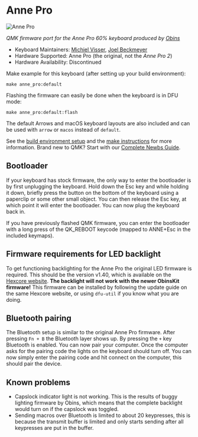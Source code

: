# Anne Pro

![Anne Pro](https://i.imgur.com/wF7mz7u.jpg)

*QMK firmware port for the Anne Pro 60% keyboard produced by [Obins](http://en.obins.net)*

* Keyboard Maintainers: [Michiel Visser](https://github.com/msvisser), [Joel Beckmeyer](https://github.com/TinfoilSubmarine/)
* Hardware Supported: Anne Pro (the original, not the _Anne Pro 2_)  
* Hardware Availability: Discontinued

Make example for this keyboard (after setting up your build environment):

    make anne_pro:default

Flashing the firmware can easily be done when the keyboard is in DFU mode:

    make anne_pro:default:flash

The default Arrows and macOS keyboard layouts are also included and can be used with `arrow` or `macos` instead of `default`.

See the [build environment setup](https://docs.qmk.fm/#/getting_started_build_tools) and the [make instructions](https://docs.qmk.fm/#/getting_started_make_guide) for more information. Brand new to QMK? Start with our [Complete Newbs Guide](https://docs.qmk.fm/#/newbs).

## Bootloader
If your keyboard has stock firmware, the only way to enter the bootloader is by first unplugging the keyboard. Hold down the Esc key and while holding it down, briefly press the button on the bottom of the keyboard using a paperclip or some other small object. You can then release the Esc key, at which point it will enter the bootloader. You can now plug the keyboard back in.

If you have previously flashed QMK firmware, you can enter the bootloader with a long press of the QK_REBOOT keycode (mapped to ANNE+Esc in the included keymaps).

## Firmware requirements for LED backlight
To get functioning backlighting for the Anne Pro the original LED firmware is required. This should be the version v1.40, which is available on the [Hexcore website](https://service.hexcore.xyz/manual/annepro/#42-anne-pro-firmware). __The backlight will not work with the newer ObinsKit firmware!__ This firmware can be installed by following the update guide on the same Hexcore website, or using `dfu-util` if you know what you are doing.

## Bluetooth pairing
The Bluetooth setup is similar to the original Anne Pro firmware. After pressing `Fn + B` the Bluetooth layer shows up. By pressing the `+` key Bluetooth is enabled. You can now pair your computer. Once the computer asks for the pairing code the lights on the keyboard should turn off. You can now simply enter the pairing code and hit connect on the computer, this should pair the device.

## Known problems
- Capslock indicator light is not working. This is the results of buggy lighting firmware by Obins, which means that the complete backlight would turn on if the capslock was toggled.
- Sending macros over Bluetooth is limited to about 20 keypresses, this is because the transmit buffer is limited and only starts sending after all keypresses are put in the buffer.
